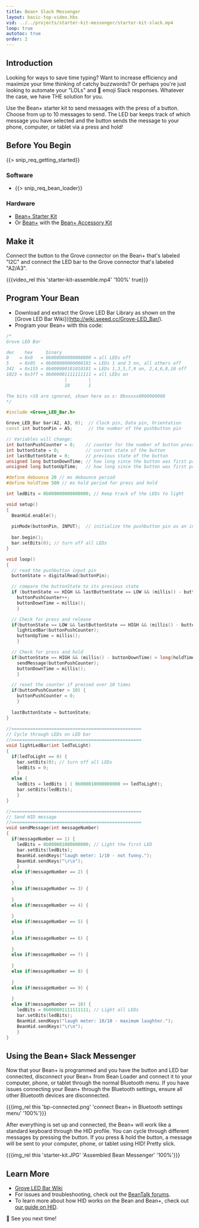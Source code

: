 ```yaml
---
title: Bean+ Slack Messenger
layout: basic-top-video.hbs
vid: ../../projects/starter-kit-messenger/starter-kit-slack.mp4
loop: true
autotoc: true
order: 2
---
```


## Introduction

Looking for ways to save time typing? Want to increase efficiency and maximize your time thinking of catchy buzzwords? Or perhaps you're just looking to automate your "LOLs" and 😬 emoji Slack responses. Whatever the case, we have THE solution for you.

Use the Bean+ starter kit to send messages with the press of a button. Choose from up to 10 messages to send. The LED bar keeps track of which message you have selected and the button sends the message to your phone, computer, or tablet via a press and hold!

## Before You Begin

{{> snip_req_getting_started}}

### Software

* {{> snip_req_bean_loader}}

### Hardware

* [Bean+ Starter Kit](http://store.punchthrough.com/collections/kits/products/bean-starter-kit) 
* Or [Bean+](http://store.punchthrough.com/collections/bean-family/products/lightblue-bean-plus) with the [Bean+ Accessory Kit](http://store.punchthrough.com/collections/kits/products/bean-accessory-kit)

## Make it

Connect the button to the Grove connector on the Bean+ that's labeled "I2C" and connect the LED bar to the Grove connector that's labeled "A2/A3".

{{{video_rel this 'starter-kit-assemble.mp4' '100%' true}}}

## Program Your Bean

* Download and extract the Grove LED Bar Library as shown on the [Grove LED Bar Wiki]((http://wiki.seeed.cc/Grove-LED_Bar/).
* Program your Bean+ with this code:

```cpp
/*
Grove LED Bar

dec    hex     binary
0    = 0x0   = 0b000000000000000 = all LEDs off
5    = 0x05  = 0b000000000000101 = LEDs 1 and 3 on, all others off
341  = 0x155 = 0b000000101010101 = LEDs 1,3,5,7,9 on, 2,4,6,8,10 off
1023 = 0x3ff = 0b000001111111111 = all LEDs on
                      |        |
                      10       1

The bits >10 are ignored, shown here as x: 0bxxxxx0000000000
*/

#include <Grove_LED_Bar.h>

Grove_LED_Bar bar(A2, A3, 0);  // Clock pin, Data pin, Orientation
const int buttonPin = A5;      // the number of the pushbutton pin

// Variables will change:
int buttonPushCounter = 0;    // counter for the number of button presses
int buttonState = 0;          // current state of the button
int lastButtonState = 0;      // previous state of the button
unsigned long buttonDownTime; // how long since the button was first pressed 
unsigned long buttonUpTime;   // how long since the button was first pressed 

#define debounce 20 // ms debounce period
#define holdTime 500 // ms hold period for press and hold

int ledBits = 0b000000000000000; // Keep track of the LEDs to light

void setup()
{
  BeanHid.enable();
  
  pinMode(buttonPin, INPUT);  // initialize the pushbutton pin as an input
  
  bar.begin();
  bar.setBits(0); // turn off all LEDs
}

void loop()
{
  // read the pushbutton input pin
  buttonState = digitalRead(buttonPin);

  // compare the buttonState to its previous state
  if (buttonState == HIGH && lastButtonState == LOW && (millis() - buttonUpTime) > long(debounce)) {
    buttonPushCounter++;
    buttonDownTime = millis();
    }

  // Check for press and release
  if(buttonState == LOW && lastButtonState == HIGH && (millis() - buttonDownTime) > long(debounce)) {
    lightLedBar(buttonPushCounter);
    buttonUpTime = millis();
    }

  // Check for press and hold
  if(buttonState == HIGH && (millis() - buttonDownTime) > long(holdTime)) {
    sendMessage(buttonPushCounter);
    buttonDownTime = millis();
    }

  // reset the counter if pressed over 10 times
  if(buttonPushCounter > 10) {
    buttonPushCounter = 0; 
    }
    
  lastButtonState = buttonState;
}
    
//=================================================
// Cycle through LEDs on LED bar
//=================================================
void lightLedBar(int ledToLight)
{
  if(ledToLight == 0) {
    bar.setBits(0); // turn off all LEDs
    ledBits = 0;
    }
  else {
    ledBits = ledBits | ( 0b000010000000000 >> ledToLight);
    bar.setBits(ledBits);
    }
}

//=================================================
// Send HID message
//=================================================      
void sendMessage(int messageNumber)
{
  if(messageNumber == 1) {
    ledBits = 0b000001000000000; // Light the first LED
    bar.setBits(ledBits); 
    BeanHid.sendKeys("laugh meter: 1/10 - not funny.");
    BeanHid.sendKeys("\r\n");
    }
  else if(messageNumber == 2) {
    
  }
  else if(messageNumber == 3) {
    
  }
  else if(messageNumber == 4) {
    
  }
  else if(messageNumber == 5) {
    
  }
  else if(messageNumber == 6) {
    
  }
  else if(messageNumber == 7) {
    
  }
  else if(messageNumber == 8) {
    
  }
  else if(messageNumber == 9) {
    
  }
  else if(messageNumber == 10) {
    ledBits = 0b000001111111111; // Light all LEDs
    bar.setBits(ledBits); 
    BeanHid.sendKeys("laugh meter: 10/10 - maximum laughter.");
    BeanHid.sendKeys("\r\n");
    }
}
```

## Using the Bean+ Slack Messenger

Now that your Bean+ is programmed and you have the button and LED bar connected, disconnect your Bean+ from Bean Loader and connect it to your computer, phone, or tablet through the normal Bluetooth menu. If you have issues connecting your Bean+ through the Bluetooth settings, ensure all other Bluetooth devices are disconnected.

{{{img_rel this 'bp-connected.png' 'connect Bean+ in Bluetooth settings menu' '100%'}}}

After everything is set up and connected, the Bean+ will work like a standard keyboard through the HID profile. You can cycle through different messages by pressing the button. If you press & hold the button, a message will be sent to your computer, phone, or tablet using HID! Pretty slick.

{{{img_rel this 'starter-kit.JPG' 'Assembled Bean Messenger' '100%'}}}

## Learn More
* [Grove LED Bar Wiki](http://wiki.seeed.cc/Grove-LED_Bar/)
* For issues and troubleshooting, check out the [BeanTalk forums](http://beantalk.punchthrough.com/).
* To learn more about how HID works on the Bean and Bean+, check out [our guide on HID]({{relativeRoot}}guides/features/hid).

😬 See you next time!
